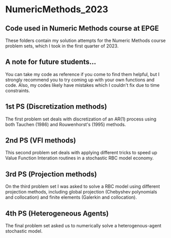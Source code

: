 # NumericMethods_2023
## Code used in Numeric Methods course at EPGE


These folders contain my solution attempts for the Numeric Methods course problem sets, which I took in the first quarter of 2023.

## A note for future students...
You can take my code as reference if you come to find them helpful, but I strongly recommend you to try coming up with your own functions and code.
Also, my codes likely have mistakes which I couldn't fix due to time constraints.

## 1st PS (Discretization methods)
The first problem set deals with discretization of an AR(1) process using both Tauchen (1986) and Rouwenhorst's (1995) methods.

## 2nd PS (VFI methods)
This second problem set deals with applying different tricks to speed up Value Function Interation routines in a stochastic RBC model economy.

## 3rd PS (Projection methods)
On the third problem set I was asked to solve a RBC model using different projection methods, including global projection (Chebyshev polynomials and collocation) and finite elements (Galerkin and collocation).

## 4th PS (Heterogeneous Agents)
The final problem set asked us to numerically solve a heterogenous-agent stochastic model.
